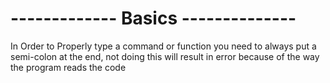 # ------------- Basics --------------

In Order to Properly type a command or function you need to always put a semi-colon at the end, not doing this will result in error because of the way the program reads the code
